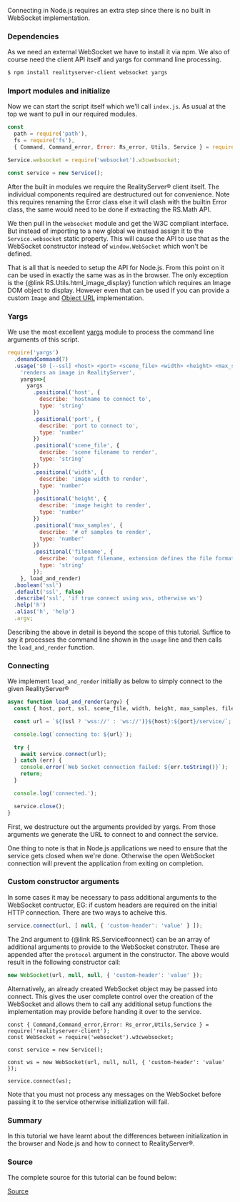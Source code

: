 Connecting in Node.js requires an extra step since there is no built in WebSocket implementation.

### Dependencies
As we need an external WebSocket we have to install it via npm. We also of course need the client API itself and yargs for command line processing.
```bash
$ npm install realityserver-client websocket yargs
```
### Import modules and initialize
Now we can start the script itself which we'll call `index.js`. As usual at the top we want to pull in our required modules.
```javascript
const
  path = require('path'),
  fs = require('fs'),
  { Command, Command_error, Error: Rs_error, Utils, Service } = require('realityserver-client');

Service.websocket = require('websocket').w3cwebsocket;

const service = new Service();
```
After the built in modules we require the RealityServer&reg; client itself. The individual components required are destructured out for convenience. Note this requires renaming the Error class else it will clash with the builtin Error class, the same would need to be done if extracting the RS.Math API.

We then pull in the `websocket` module and get the W3C compliant interface. But instead of importing to a new global we instead assign it to the `Service.websocket` static property. This will cause the API to use that as the WebSocket constructor instead of `window.WebSocket` which won't be defined. 

That is all that is needed to setup the API for Node.js. From this point on it can be used in exactly the same was as in the browser. The only exception is the {@link RS.Utils.html_image_display} function which requires an Image DOM object to display. However even that can be used if you can provide a custom `Image` and [Object URL](https://developer.mozilla.org/en-US/docs/Web/API/URL/createObjectURL "Object URL") implementation.

### Yargs
We use the most excellent [yargs](https://www.npmjs.com/package/yargs "yargs") module to process the command line arguments of this script.

```javascript
require('yargs')
  .demandCommand(7)
  .usage('$0 [--ssl] <host> <port> <scene_file> <width> <height> <max_samples> <filename>',
    'renders an image in RealityServer',
    yargs=>{
      yargs
        .positional('host', {
          describe: 'hostname to connect to',
          type: 'string'
        })
        .positional('port', {
          describe: 'port to connect to',
          type: 'number'
        })
        .positional('scene_file', {
          describe: 'scene filename to render',
          type: 'string'
        })
        .positional('width', {
          describe: 'image width to render',
          type: 'number'
        })
        .positional('height', {
          describe: 'image height to render',
          type: 'number'
        })
        .positional('max_samples', {
          describe: '# of samples to render',
          type: 'number'
        })
        .positional('filename', {
          describe: 'output filename, extension defines the file format',
          type: 'string'
        });
    }, load_and_render)
  .boolean('ssl')
  .default('ssl', false)
  .describe('ssl', 'if true connect using wss, otherwise ws')
  .help('h')
  .alias('h', 'help')
  .argv;
```
Describing the above in detail is beyond the scope of this tutorial. Suffice to say it processes the command line shown in the `usage` line and then calls the `load_and_render` function.

### Connecting
We implement `load_and_render` initially as below to simply connect to the given RealityServer&reg;
```javascript
async function load_and_render(argv) {
  const { host, port, ssl, scene_file, width, height, max_samples, filename } = argv;

  const url = `${(ssl ? 'wss://' : 'ws://')}${host}:${port}/service/`;

  console.log(`connecting to: ${url}`);

  try {
    await service.connect(url);
  } catch (err) {
    console.error(`Web Socket connection failed: ${err.toString()}`);
    return;
  }

  console.log('connected.');

  service.close();
}
```
First, we destructure out the arguments provided by yargs. From those arguments we generate the URL to connect to and connect the service.

One thing to note is that in Node.js applications we need to ensure that the service gets closed when we're done. Otherwise the open WebSocket connection will prevent the application from exiting on completion.

### Custom constructor arguments
In some cases it may be necessary to pass additional arguments to the WebSocket contructor, EG: if custom headers are required on the initial HTTP connection. There are two ways to acheive this.
```javascript
service.connect(url, [ null, { 'custom-header': 'value' } ]);
```
The 2nd argument to {@link RS.Service#connect} can be an array of additional arguments to provide to the WebSocket construtor. These are appended after the `protocol` argument in the constructor. The above would result in the following constructor call:
```javascript
new WebSocket(url, null, null, { 'custom-header': 'value' });
```

Alternatively, an already created WebSocket object may be passed into connect. This gives the user complete control over the creation of the WebSocket and allows them to call any additional setup functions the implementation may provide before handing it over to the service.
```
const { Command,Command_error,Error: Rs_error,Utils,Service } = require('realityserver-client');
const WebSocket = require('websocket').w3cwebsocket;

const service = new Service();

const ws = new WebSocket(url, null, null, { 'custom-header': 'value' });

service.connect(ws);
```
Note that you must not process any messages on the WebSocket before passing it to the service otherwise initialization will fail.

### Summary
In this tutorial we have learnt about the differences between initialization in the browser and Node.js and how to connect to RealityServer&reg;.

### Source
The complete source for this tutorial can be found below:

[Source](tutorials/node-connecting/index.js)
